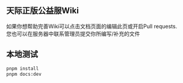 ## 天际正版公益服Wiki
如果你想帮助完善Wiki可以点击文档页面的编辑此页或开启Pull requests.  
您也可以在服务器中联系管理员提交你所编写/补充的文件  
## 本地测试
```bash
pnpm install
pnpm docs:dev
```

